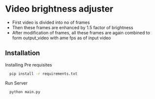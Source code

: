 
# Video brightness adjuster

- First video is divided into no of frames
- Then these frames are enhanced by 1.5 factor of brightness
- After modification of frames, all these frames are again combined to form output_video with ame fps as of input video



## Installation

Installing Pre requisites

```bash
  pip install -r requirements.txt

```

Run Server
```bash
  python main.py

```